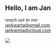 Hello, I am Jan
---------------

*reach out to me:*  
jankwarta@gmail.com  
jankwinta@icloud.com  
<a href="https://github.com/KwintaJ">  
<img align="center" src="https://github-readme-stats.anuraghazra1.vercel.app/api/top-langs/?username=KwintaJ&layout=compact" />
</a> 
